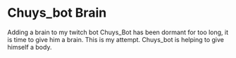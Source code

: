 # Chuys_bot Brain
Adding a brain to my twitch bot
Chuys_Bot has been dormant for too long, it is time to give him a brain. 
This is my attempt. 
Chuys_bot is helping to give himself a body.
